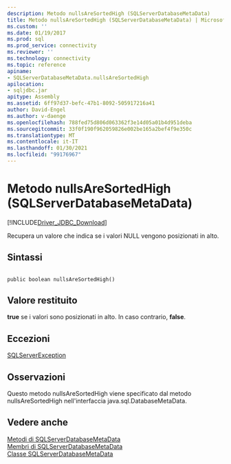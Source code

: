 ```yaml
---
description: Metodo nullsAreSortedHigh (SQLServerDatabaseMetaData)
title: Metodo nullsAreSortedHigh (SQLServerDatabaseMetaData) | Microsoft Docs
ms.custom: ''
ms.date: 01/19/2017
ms.prod: sql
ms.prod_service: connectivity
ms.reviewer: ''
ms.technology: connectivity
ms.topic: reference
apiname:
- SQLServerDatabaseMetaData.nullsAreSortedHigh
apilocation:
- sqljdbc.jar
apitype: Assembly
ms.assetid: 6ff97d37-befc-47b1-8092-505917216a41
author: David-Engel
ms.author: v-daenge
ms.openlocfilehash: 788fed75d806d063362f3e14d05a01b4d951deba
ms.sourcegitcommit: 33f0f190f962059826e002be165a2bef4f9e350c
ms.translationtype: MT
ms.contentlocale: it-IT
ms.lasthandoff: 01/30/2021
ms.locfileid: "99176967"
---
```

# <a name="nullsaresortedhigh-method-sqlserverdatabasemetadata"></a>Metodo nullsAreSortedHigh (SQLServerDatabaseMetaData)
[!INCLUDE[Driver_JDBC_Download](../../../includes/driver_jdbc_download.md)]

  Recupera un valore che indica se i valori NULL vengono posizionati in alto.  
  
## <a name="syntax"></a>Sintassi  
  
```  
  
public boolean nullsAreSortedHigh()  
```  
  
## <a name="return-value"></a>Valore restituito  
 **true** se i valori sono posizionati in alto. In caso contrario, **false**.  
  
## <a name="exceptions"></a>Eccezioni  
 [SQLServerException](../../../connect/jdbc/reference/sqlserverexception-class.md)  
  
## <a name="remarks"></a>Osservazioni  
 Questo metodo nullsAreSortedHigh viene specificato dal metodo nullsAreSortedHigh nell'interfaccia java.sql.DatabaseMetaData.  
  
## <a name="see-also"></a>Vedere anche  
 [Metodi di SQLServerDatabaseMetaData](../../../connect/jdbc/reference/sqlserverdatabasemetadata-methods.md)   
 [Membri di SQLServerDatabaseMetaData](../../../connect/jdbc/reference/sqlserverdatabasemetadata-members.md)   
 [Classe SQLServerDatabaseMetaData](../../../connect/jdbc/reference/sqlserverdatabasemetadata-class.md)  
  
  
